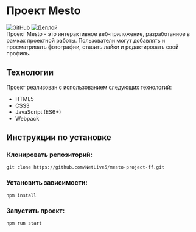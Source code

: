# Проект Mesto

[![GitHub](https://img.shields.io/badge/GitHub-NetLive5%2Fmesto--project--ff-blue)](https://github.com/NetLive5/mesto-project-ff)
[![Деплой](https://img.shields.io/badge/Деплой-NetLive5.github.io%2Fmesto--project--ff-green)](https://netlive5.github.io/mesto-project-ff/)  
Проект Mesto - это интерактивное веб-приложение, разработанное в рамках проектной работы. Пользователи могут добавлять и просматривать фотографии, ставить лайки и редактировать свой профиль.

## Технологии
Проект реализован с использованием следующих технологий:

- HTML5
- CSS3
- JavaScript (ES6+)
- Webpack

## Инструкции по установке
### Клонировать репозиторий:
```
git clone https://github.com/NetLive5/mesto-project-ff.git
```
### Установить зависимости:
```
npm install
```
### Запустить проект:
```
npm run start
```
